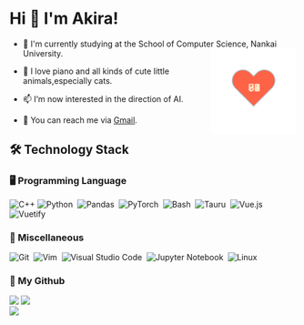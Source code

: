 # Hi 👋 I'm Akira!

- 👀 I'm currently studying at the School of Computer Science, Nankai University.<a href="https://github.com/L1cardo/iBeats"><img align="right" width="150px" src="https://raw.githubusercontent.com/L1cardo/iBeats/main/files/heart.svg"/></a>

- 🌱 I love piano and all kinds of cute little animals,especially cats.

- 📫 I‘m now interested in the direction of AI.

- 🔭 You can reach me via [Gmail](cmh1447283266@gmail.com).

## 🛠 Technology Stack

### 🖥️ Programming Language
![C++](https://img.shields.io/badge/c++-%2300599C.svg?style=for-the-badge&logo=c%2B%2B&logoColor=white)
![Python](https://img.shields.io/badge/python-3670A0?style=for-the-badge&logo=python&logoColor=ffdd54)&nbsp;
![Pandas](https://img.shields.io/badge/pandas-%23150458.svg?style=for-the-badge&logo=pandas&logoColor=white)&nbsp;
![PyTorch](https://img.shields.io/badge/PyTorch-%23EE4C2C.svg?style=for-the-badge&logo=PyTorch&logoColor=white)&nbsp;
![Bash](https://img.shields.io/badge/bash-%23121011.svg?style=for-the-badge&logo=gnu-bash&logoColor=white)&nbsp;
![Tauru](https://img.shields.io/badge/tauri-%2324C8DB.svg?style=for-the-badge&logo=tauri&logoColor=%23FFFFFF)&nbsp;
![Vue.js](https://img.shields.io/badge/vuejs-%2335495e.svg?style=for-the-badge&logo=vuedotjs&logoColor=%234FC08D)&nbsp;
![Vuetify](https://img.shields.io/badge/Vuetify-1867C0?style=for-the-badge&logo=vuetify&logoColor=AEDDFF)&nbsp;

### 🔬 Miscellaneous

![Git](https://img.shields.io/badge/git-%23F05033.svg?style=for-the-badge&logo=git&logoColor=white)&nbsp;
![Vim](https://img.shields.io/badge/VIM-%2311AB00.svg?style=for-the-badge&logo=vim&logoColor=white)&nbsp;
![Visual Studio Code](https://img.shields.io/badge/Visual%20Studio%20Code-0078d7.svg?style=for-the-badge&logo=visual-studio-code&logoColor=white)&nbsp;
![Jupyter Notebook](https://img.shields.io/badge/jupyter-%23FA0F00.svg?style=for-the-badge&logo=jupyter&logoColor=white)&nbsp;
![Linux](https://img.shields.io/badge/Linux-FCC624?style=for-the-badge&logo=linux&logoColor=black)&nbsp;

### 👻 My Github

<div>
    <img src="http://github-profile-summary-cards.vercel.app/api/cards/stats?username=MRGUAB1&theme=vue">
    <img src="http://github-profile-summary-cards.vercel.app/api/cards/productive-time?username=MRGUAB1&theme=vue&utcOffset=8">
</div>

<img src="http://github-profile-summary-cards.vercel.app/api/cards/profile-details?username=MRGUAB1&theme=vue" style="text-align:left">

